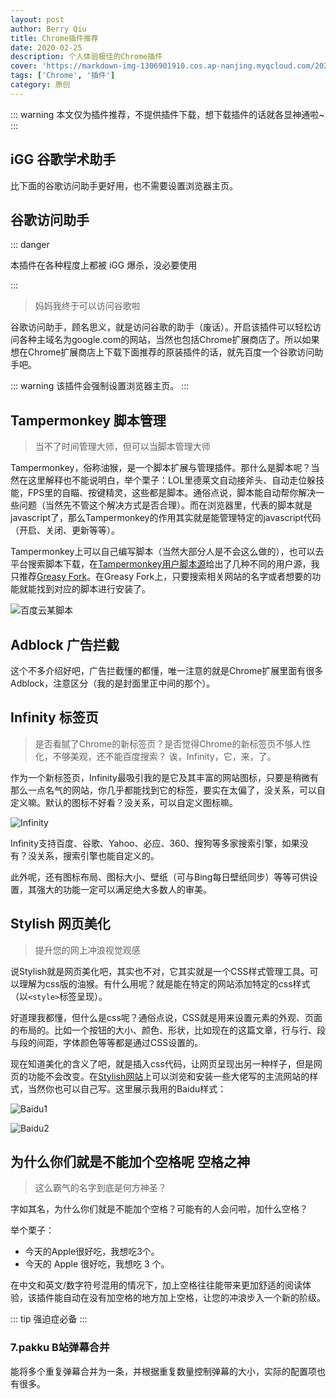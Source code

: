```yaml
---
layout: post
author: Berry Qiu
title: Chrome插件推荐
date: 2020-02-25
description: 个人体验极佳的Chrome插件
cover: 'https://markdown-img-1306901910.cos.ap-nanjing.myqcloud.com/20220908175157.png'
tags: ['Chrome', '插件']
category: 原创
---
```


::: warning
本文仅为插件推荐，不提供插件下载，想下载插件的话就各显神通啦~
:::



## iGG 谷歌学术助手

比下面的谷歌访问助手更好用，也不需要设置浏览器主页。

## 谷歌访问助手

::: danger

本插件在各种程度上都被 iGG 爆杀，没必要使用

:::

> 妈妈我终于可以访问谷歌啦

谷歌访问助手，顾名思义，就是访问谷歌的助手（废话）。开启该插件可以轻松访问各种主域名为google.com的网站，当然也包括Chrome扩展商店了。所以如果想在Chrome扩展商店上下载下面推荐的原装插件的话，就先百度一个谷歌访问助手吧。

::: warning
该插件会强制设置浏览器主页。
:::

## Tampermonkey 脚本管理

> 当不了时间管理大师，但可以当脚本管理大师

Tampermonkey，俗称油猴，是一个脚本扩展与管理插件。那什么是脚本呢？当然在这里解释也不能说明白，举个栗子：LOL里德莱文自动接斧头、自动走位躲技能，FPS里的自瞄、按键精灵，这些都是脚本。通俗点说，脚本能自动帮你解决一些问题（当然先不管这个解决方式是否合理）。而在浏览器里，代表的脚本就是javascript了，那么Tampermonkey的作用其实就是能管理特定的javascript代码（开启、关闭、更新等等）。

Tampermonkey上可以自己编写脚本（当然大部分人是不会这么做的），也可以去平台搜索脚本下载，在[Tampermonkey用户脚本源](https://www.tampermonkey.net/scripts.php)给出了几种不同的用户源，我只推荐[Greasy Fork](https://greasyfork.org/zh-CN)。在Greasy Fork上，只要搜索相关网站的名字或者想要的功能就能找到对应的脚本进行安装了。

![百度云某脚本](https://markdown-img-1306901910.cos.ap-nanjing.myqcloud.com/20220729141641.png)

## Adblock 广告拦截

这个不多介绍好吧，广告拦截懂的都懂，唯一注意的就是Chrome扩展里面有很多Adblock，注意区分（我的是封面里正中间的那个）。

## Infinity 标签页

> 是否看腻了Chrome的新标签页？是否觉得Chrome的新标签页不够人性化，不够美观，还不能百度搜索？ 诶，Infinity，它，来，了。

作为一个新标签页，Infinity最吸引我的是它及其丰富的网站图标，只要是稍微有那么一点名气的网站，你几乎都能找到它的标签，要实在太偏了，没关系，可以自定义嘛。默认的图标不好看？没关系，可以自定义图标嘛。

![Infinity](https://markdown-img-1306901910.cos.ap-nanjing.myqcloud.com/20220729141703.png)

Infinity支持百度、谷歌、Yahoo、必应、360、搜狗等多家搜索引擎，如果没有？没关系，搜索引擎也能自定义的。

此外呢，还有图标布局、图标大小、壁纸（可与Bing每日壁纸同步）等等可供设置，其强大的功能一定可以满足绝大多数人的审美。

## Stylish 网页美化



> 提升您的网上冲浪视觉观感

说Stylish就是网页美化吧，其实也不对，它其实就是一个CSS样式管理工具。可以理解为css版的油猴。有什么用呢？就是能在特定的网站添加特定的css样式（以`<style>`标签呈现）。

好道理我都懂，但什么是css呢？通俗点说，CSS就是用来设置元素的外观、页面的布局的。比如一个按钮的大小、颜色、形状，比如现在的这篇文章，行与行、段与段的间距，字体颜色等等都是通过CSS设置的。

现在知道美化的含义了吧，就是插入css代码，让网页呈现出另一种样子，但是网页的功能不会改变。在[Stylish网站](https://userstyles.org/)上可以浏览和安装一些大佬写的主流网站的样式，当然你也可以自己写。这里展示我用的Baidu样式：

![Baidu1](https://markdown-img-1306901910.cos.ap-nanjing.myqcloud.com/20220729141805.png)

![Baidu2](https://markdown-img-1306901910.cos.ap-nanjing.myqcloud.com/20220729141836.png)

## 为什么你们就是不能加个空格呢 空格之神

> 这么霸气的名字到底是何方神圣？

字如其名，为什么你们就是不能加个空格？可能有的人会问啦，加什么空格？

举个栗子：

- 今天的Apple很好吃，我想吃3个。
- 今天的 Apple 很好吃，我想吃 3 个。

在中文和英文/数字符号混用的情况下，加上空格往往能带来更加舒适的阅读体验，该插件能自动在没有加空格的地方加上空格，让您的冲浪步入一个新的阶级。

::: tip
强迫症必备
:::

### 7.pakku B站弹幕合并

能将多个重复弹幕合并为一条，并根据重复数量控制弹幕的大小，实际的配置项也有很多。


